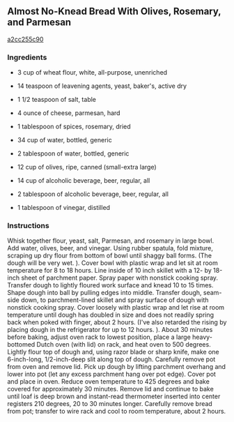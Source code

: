 ## Almost No-Knead Bread With Olives, Rosemary, and Parmesan

[a2cc255c90](http://www.food.com/recipe/almost-no-knead-bread-with-olives-rosemary-and-parmesan-303913)

### Ingredients

 - 3 cup of wheat flour, white, all-purpose, unenriched

 - 14 teaspoon of leavening agents, yeast, baker's, active dry

 - 1 1/2 teaspoon of salt, table

 - 4 ounce of cheese, parmesan, hard

 - 1 tablespoon of spices, rosemary, dried

 - 34 cup of water, bottled, generic

 - 2 tablespoon of water, bottled, generic

 - 12 cup of olives, ripe, canned (small-extra large)

 - 14 cup of alcoholic beverage, beer, regular, all

 - 2 tablespoon of alcoholic beverage, beer, regular, all

 - 1 tablespoon of vinegar, distilled

### Instructions

Whisk together flour, yeast, salt, Parmesan, and rosemary in large bowl. Add water, olives, beer, and vinegar. Using rubber spatula, fold mixture, scraping up dry flour from bottom of bowl until shaggy ball forms. (The dough will be very wet. ). Cover bowl with plastic wrap and let sit at room temperature for 8 to 18 hours. Line inside of 10 inch skillet with a 12- by 18-inch sheet of parchment paper. Spray paper with nonstick cooking spray. Transfer dough to lightly floured work surface and knead 10 to 15 times. Shape dough into ball by pulling edges into middle. Transfer dough, seam-side down, to parchment-lined skillet and spray surface of dough with nonstick cooking spray. Cover loosely with plastic wrap and let rise at room temperature until dough has doubled in size and does not readily spring back when poked with finger, about 2 hours. (I've also retarded the rising by placing dough in the refrigerator for up to 12 hours. ). About 30 minutes before baking, adjust oven rack to lowest position, place a large heavy-bottomed Dutch oven (with lid) on rack, and heat oven to 500 degrees. Lightly flour top of dough and, using razor blade or sharp knife, make one 6-inch-long, 1/2-inch-deep slit along top of dough. Carefully remove pot from oven and remove lid. Pick up dough by lifting parchment overhang and lower into pot (let any excess parchment hang over pot edge). Cover pot and place in oven. Reduce oven temperature to 425 degrees and bake covered for approximately 30 minutes. Remove lid and continue to bake until loaf is deep brown and instant-read thermometer inserted into center registers 210 degrees, 20 to 30 minutes longer. Carefully remove bread from pot; transfer to wire rack and cool to room temperature, about 2 hours.